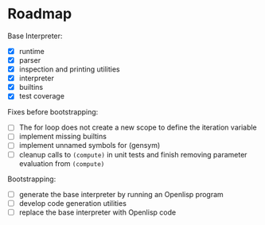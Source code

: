 # Roadmap

Base Interpreter:
- [x] runtime
- [x] parser
- [x] inspection and printing utilities
- [x] interpreter
- [x] builtins
- [x] test coverage

Fixes before bootstrapping:
- [ ] The for loop does not create a new scope to define the iteration variable
- [ ] implement missing builtins
- [ ] implement unnamed symbols for (gensym)
- [ ] cleanup calls to `(compute)` in unit tests and finish removing parameter evaluation from `(compute)`

Bootstrapping:
- [ ] generate the base interpreter by running an Openlisp program
- [ ] develop code generation utilities
- [ ] replace the base interpreter with Openlisp code
